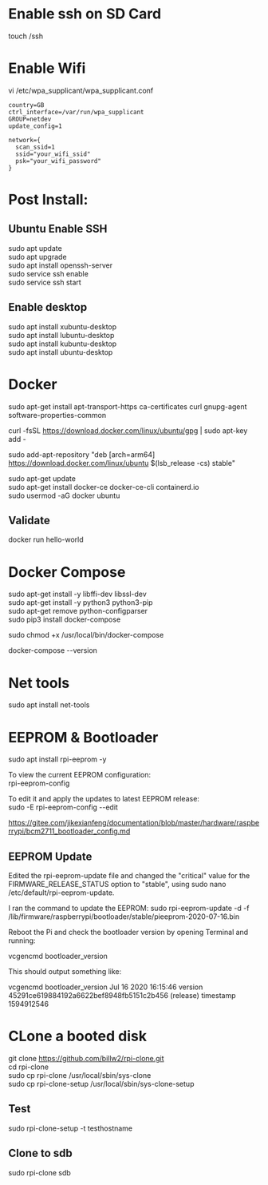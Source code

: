 # Enable ssh on SD Card 
touch /ssh 

# Enable Wifi
vi /etc/wpa_supplicant/wpa_supplicant.conf 

  	country=GB 
  	ctrl_interface=/var/run/wpa_supplicant 
  	GROUP=netdev 
  	update_config=1

	network={ 
	  scan_ssid=1 
	  ssid="your_wifi_ssid" 
      psk="your_wifi_password" 
  	} 

# Post Install: 

## Ubuntu Enable SSH 
sudo apt update   
sudo apt upgrade   
sudo apt install openssh-server   
sudo service ssh enable   
sudo service ssh start   

## Enable desktop   
sudo apt install xubuntu-desktop   
sudo apt install lubuntu-desktop   
sudo apt install kubuntu-desktop   
sudo apt install ubuntu-desktop  

# Docker 
sudo apt-get install apt-transport-https ca-certificates curl gnupg-agent software-properties-common

curl -fsSL https://download.docker.com/linux/ubuntu/gpg | sudo apt-key add -

sudo add-apt-repository "deb [arch=arm64] https://download.docker.com/linux/ubuntu $(lsb_release -cs) stable"

sudo apt-get update  
sudo apt-get install docker-ce docker-ce-cli containerd.io  
sudo usermod -aG docker ubuntu  

##  Validate 
docker run hello-world  

# Docker Compose 
sudo apt-get install -y libffi-dev libssl-dev  
sudo apt-get install -y python3 python3-pip  
sudo apt-get remove python-configparser  
sudo pip3 install docker-compose  

sudo chmod +x /usr/local/bin/docker-compose  

docker-compose --version  

#  Net tools 
sudo apt install net-tools  

#  EEPROM & Bootloader
sudo apt install rpi-eeprom -y  

To view the current EEPROM configuration:  
rpi-eeprom-config  

To edit it and apply the updates to latest EEPROM release:  
sudo -E rpi-eeprom-config --edit    

https://gitee.com/jikexianfeng/documentation/blob/master/hardware/raspberrypi/bcm2711_bootloader_config.md


##  EEPROM Update
Edited the rpi-eeprom-update file and changed the "critical" value for the FIRMWARE_RELEASE_STATUS option to "stable", using sudo nano /etc/default/rpi-eeprom-update. 

I ran the command to update the EEPROM: sudo rpi-eeprom-update -d -f /lib/firmware/raspberrypi/bootloader/stable/pieeprom-2020-07-16.bin 

Reboot the Pi and check the bootloader version by opening Terminal and running:   

vcgencmd bootloader_version   

This should output something like:  

vcgencmd bootloader_version Jul 16 2020 16:15:46 version 45291ce619884192a6622bef8948fb5151c2b456 (release) timestamp 1594912546   


#  CLone a booted disk
git clone https://github.com/billw2/rpi-clone.git  
cd rpi-clone  
sudo cp rpi-clone /usr/local/sbin/sys-clone   
sudo cp rpi-clone-setup /usr/local/sbin/sys-clone-setup  

## Test  
sudo rpi-clone-setup -t testhostname

## Clone to sdb  
sudo rpi-clone sdb

